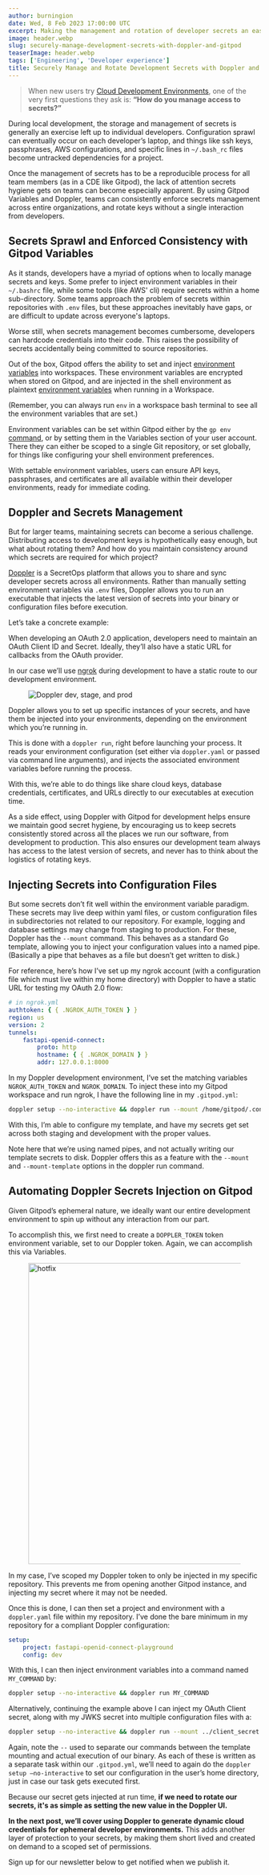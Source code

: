 ```yaml
---
author: burningion
date: Wed, 8 Feb 2023 17:00:00 UTC
excerpt: Making the management and rotation of developer secrets an easy, reproducible process with the SecretOps platform Doppler
image: header.webp
slug: securely-manage-development-secrets-with-doppler-and-gitpod
teaserImage: header.webp
tags: ['Engineering', 'Developer experience']
title: Securely Manage and Rotate Development Secrets with Doppler and Gitpod
---
```


<script context="module">
  export const prerender = true;
</script>

> When new users try [Cloud Development Environments](http://gitpod.io/cde), one of the very first questions they ask is: **“How do you manage access to secrets?”**

During local development, the storage and management of secrets is generally an exercise left up to individual developers. Configuration sprawl can eventually occur on each developer’s laptop, and things like ssh keys, passphrases, AWS configurations, and specific lines in `~/.bash_rc` files become untracked dependencies for a project.

Once the management of secrets has to be a reproducible process for all team members (as in a CDE like Gitpod), the lack of attention secrets hygiene gets on teams can become especially apparent. By using Gitpod Variables and Doppler, teams can consistently enforce secrets management across entire organizations, and rotate keys without a single interaction from developers.

## Secrets Sprawl and Enforced Consistency with Gitpod Variables

As it stands, developers have a myriad of options when to locally manage secrets and keys. Some prefer to inject environment variables in their `~/.bashrc` file, while some tools (like AWS' cli) require secrets within a home sub-directory. Some teams approach the problem of secrets within repositories with `.env` files, but these approaches inevitably have gaps, or are difficult to update across everyone's laptops.

Worse still, when secrets management becomes cumbersome, developers can hardcode credentials into their code. This raises the possibility of secrets accidentally being committed to source repositories.

Out of the box, Gitpod offers the ability to set and inject [environment variables](https://www.gitpod.io/docs/configure/projects/environment-variables) into workspaces. These environment variables are encrypted when stored on Gitpod, and are injected in the shell environment as plaintext [environment variables](https://opensource.com/article/19/8/what-are-environment-variables) when running in a Workspace.

(Remember, you can always run `env` in a workspace bash terminal to see all the environment variables that are set.)

Environment variables can be set within Gitpod either by the `gp env` [command](https://www.gitpod.io/docs/configure/projects/environment-variables#ways-of-setting-user-specific-environment-variables), or by setting them in the Variables section of your user account. There they can either be scoped to a single Git repository, or set globally, for things like configuring your shell environment preferences.

With settable environment variables, users can ensure API keys, passphrases, and certificates are all available within their developer environments, ready for immediate coding.

## Doppler and Secrets Management

But for larger teams, maintaining secrets can become a serious challenge. Distributing access to development keys is hypothetically easy enough, but what about rotating them? And how do you maintain consistency around which secrets are required for which project?

[Doppler](https://www.doppler.com/) is a SecretOps platform that allows you to share and sync developer secrets across all environments. Rather than manually setting environment variables via `.env` files, Doppler allows you to run an executable that injects the latest version of secrets into your binary or configuration files before execution.

Let’s take a concrete example:

When developing an OAuth 2.0 application, developers need to maintain an OAuth Client ID and Secret. Ideally, they’ll also have a static URL for callbacks from the OAuth provider.

In our case we’ll use [ngrok](https://ngrok.com/) during development to have a static route to our development environment.

<figure class="flex flex-col items-center text-center">
  <img src="/images/blog/securely-manage-development-secrets-with-doppler-and-gitpod/dev-stage-prod.webp" alt="Doppler dev, stage, and prod"  />
</figure>

Doppler allows you to set up specific instances of your secrets, and have them be injected into your environments, depending on the environment which you’re running in.

This is done with a `doppler run`, right before launching your process. It reads your environment configuration (set either via `doppler.yaml` or passed via command line arguments), and injects the associated environment variables before running the process.

With this, we’re able to do things like share cloud keys, database credentials, certificates, and URLs directly to our executables at execution time.

As a side effect, using Doppler with Gitpod for development helps ensure we maintain good secret hygiene, by encouraging us to keep secrets consistently stored across all the places we run our software, from development to production. This also ensures our development team always has access to the latest version of secrets, and never has to think about the logistics of rotating keys.

## Injecting Secrets into Configuration Files

But some secrets don’t fit well within the environment variable paradigm. These secrets may live deep within yaml files, or custom configuration files in subdirectories not related to our repository. For example, logging and database settings may change from staging to production. For these, Doppler has the `--mount` command. This behaves as a standard Go template, allowing you to inject your configuration values into a named pipe. (Basically a pipe that behaves as a file but doesn’t get written to disk.)

For reference, here’s how I’ve set up my ngrok account (with a configuration file which must live within my home directory) with Doppler to have a static URL for testing my OAuth 2.0 flow:

```yml
# in ngrok.yml
authtoken: { { .NGROK_AUTH_TOKEN } }
region: us
version: 2
tunnels:
    fastapi-openid-connect:
        proto: http
        hostname: { { .NGROK_DOMAIN } }
        addr: 127.0.0.1:8000
```

In my Doppler development environment, I’ve set the matching variables `NGROK_AUTH_TOKEN` and `NGROK_DOMAIN`. To inject these into my Gitpod workspace and run ngrok, I have the following line in my `.gitpod.yml`:

```bash
doppler setup --no-interactive && doppler run --mount /home/gitpod/.config/ngrok/ngrok.yml --mount-template ngrok.yaml -- ngrok start fastapi-openid-connect
```

With this, I’m able to configure my template, and have my secrets get set across both staging and development with the proper values.

Note here that we’re using named pipes, and not actually writing our template secrets to disk. Doppler offers this as a feature with the `--mount` and `--mount-template` options in the doppler run command.

## Automating Doppler Secrets Injection on Gitpod

Given Gitpod’s ephemeral nature, we ideally want our entire development environment to spin up without any interaction from our part.

To accomplish this, we first need to create a `DOPPLER_TOKEN` token environment variable, set to our Doppler token. Again, we can accomplish this via Variables.

<figure class="flex flex-col items-center text-center">
  <img src="/images/blog/securely-manage-development-secrets-with-doppler-and-gitpod/doppler-secret.webp" alt="hotfix" width="600" />
</figure>

In my case, I’ve scoped my Doppler token to only be injected in my specific repository. This prevents me from opening another Gitpod instance, and injecting my secret where it may not be needed.

Once this is done, I can then set a project and environment with a `doppler.yaml` file within my repository. I’ve done the bare minimum in my repository for a compliant Doppler configuration:

```yml
setup:
    project: fastapi-openid-connect-playground
    config: dev
```

With this, I can then inject environment variables into a command named `MY_COMMAND` by:

```bash
doppler setup --no-interactive && doppler run MY_COMMAND
```

Alternatively, continuing the example above I can inject my OAuth Client secret, along with my JWKS secret into multiple configuration files with a:

```bash
doppler setup --no-interactive && doppler run --mount ../client_secret.json --mount-template oauth2_client_secret.json  -- doppler run --mount-template jwks_secret --mount ../jwks_secret -- doppler run -- uvicorn main:app --reload
```

Again, note the `--` used to separate our commands between the template mounting and actual execution of our binary. As each of these is written as a separate task within our `.gitpod.yml`, we’ll need to again do the `doppler setup –no-interactive` to set our configuration in the user’s home directory, just in case our task gets executed first.

Because our secret gets injected at run time, **if we need to rotate our secrets, it's as simple as setting the new value in the Doppler UI.**

**In the next post, we’ll cover using Doppler to generate dynamic cloud credentials for ephemeral developer environments.** This adds another layer of protection to your secrets, by making them short lived and created on demand to a scoped set of permissions.

Sign up for our newsletter below to get notified when we publish it.
